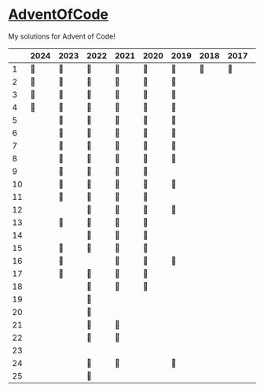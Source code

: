 # <a href="https://adventofcode.com/">AdventOfCode</a>

My solutions for Advent of Code!

|    | 2024 | 2023 | 2022 | 2021 | 2020 | 2019 | 2018 | 2017 | 2016 | 2015 
|----|------|------|------|------|------|------|------|------|------|------
| 1  |  🥇  |  🥇  |  🥇  |  🥇  |  🥇  |  🥇  |  🥈  |  🥈  |  🥇  |  🥇  
| 2  |  🥇  |  🥇  |  🥇  |  🥇  |  🥇  |  🥇  |      |      |      |  🥇  
| 3  |  🥇  |  🥇  |  🥇  |  🥇  |  🥇  |  🥇  |      |      |      |  🥇  
| 4  |  🥇  |  🥇  |  🥇  |  🥇  |  🥇  |  🥇  |      |      |      |  🥇  
| 5  |      |  🥇  |  🥇  |  🥇  |  🥇  |  🥇  |      |      |      |  🥇  
| 6  |      |  🥇  |  🥇  |  🥇  |  🥇  |  🥈  |      |      |      |  🥇  
| 7  |      |  🥇  |  🥇  |  🥇  |  🥇  |  🥈  |      |      |      |      
| 8  |      |  🥇  |  🥇  |  🥇  |  🥇  |  🥇  |      |      |      |      
| 9  |      |  🥇  |  🥇  |  🥇  |  🥇  |      |      |      |      |      
| 10 |      |  🥇  |  🥇  |  🥇  |  🥇  |  🥇  |      |      |      |      
| 11 |      |  🥇  |  🥇  |  🥇  |  🥇  |      |      |      |      |      
| 12 |      |      |  🥇  |  🥇  |  🥇  |  🥈  |      |      |      |      
| 13 |      |  🥈  |  🥇  |  🥇  |  🥇  |      |      |      |      |      
| 14 |      |      |  🥇  |  🥇  |  🥈  |      |      |      |      |      
| 15 |      |  🥇  |  🥇  |  🥇  |  🥈  |      |      |      |      |      
| 16 |      |  🥇  |      |  🥇  |  🥈  |  🥈  |      |      |      |      
| 17 |      |  🥇  |  🥈  |  🥇  |  🥇  |      |      |      |      |      
| 18 |      |      |  🥇  |  🥇  |  🥇  |      |      |      |      |      
| 19 |      |      |  🥇  |      |      |      |      |      |      |      
| 20 |      |      |  🥇  |      |      |      |      |      |      |      
| 21 |      |      |  🥇  |  🥇  |      |      |      |      |      |      
| 22 |      |      |  🥈  |  🥇  |      |      |      |      |      |      
| 23 |      |      |      |      |      |      |      |      |      |      
| 24 |      |      |  🥇  |  🥈  |      |  🥈  |      |      |      |      
| 25 |      |      |  🥈  |      |      |      |      |      |      |      